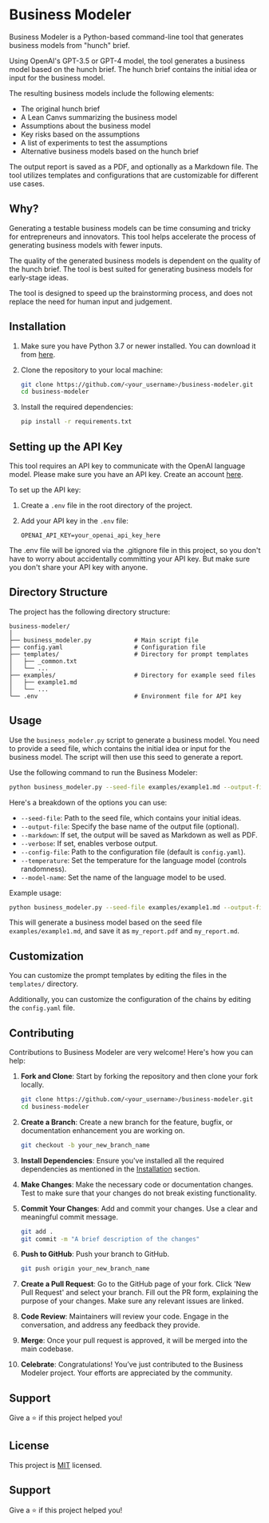 # Business Modeler

Business Modeler is a Python-based command-line tool that generates business models from "hunch" brief.

Using OpenAI's GPT-3.5 or GPT-4 model, the tool generates a business model based on the hunch brief. The hunch brief contains the initial idea or input for the business model.

The resulting business models include the following elements:

* The original hunch brief
* A Lean Canvs summarizing the business model
* Assumptions about the business model
* Key risks based on the assumptions
* A list of experiments to test the assumptions
* Alternative business models based on the hunch brief

The output report is saved as a PDF, and optionally as a Markdown file. The tool utilizes templates and configurations that are customizable for different use cases.

## Why? 

Generating a testable business models can be time consuming and tricky for entrepreneurs and innovators. This tool helps accelerate the process of generating business models with fewer inputs. 

The quality of the generated business models is dependent on the quality of the hunch brief. The tool is best suited for generating business models for early-stage ideas.

The tool is designed to speed up the brainstorming process, and does not replace the need for human input and judgement.

## Installation

1. Make sure you have Python 3.7 or newer installed. You can download it from [here](https://www.python.org/downloads/).

2. Clone the repository to your local machine:
   ```sh
   git clone https://github.com/<your_username>/business-modeler.git
   cd business-modeler
   ```

3. Install the required dependencies:
   ```sh
   pip install -r requirements.txt
   ```

## Setting up the API Key

This tool requires an API key to communicate with the OpenAI language model. Please make sure you have an API key. Create an account [here](https://platform.openai.com/overview).


To set up the API key:

1. Create a `.env` file in the root directory of the project.
   
2. Add your API key in the `.env` file:
   ```
   OPENAI_API_KEY=your_openai_api_key_here
   ```

The .env file will be ignored via the .gitignore file in this project, so you don't have to worry about accidentally committing your API key. But make sure you don't share your API key with anyone.

## Directory Structure

The project has the following directory structure:

```
business-modeler/
│
├── business_modeler.py            # Main script file
├── config.yaml                    # Configuration file
├── templates/                     # Directory for prompt templates
│   ├── _common.txt
│   └── ...
├── examples/                      # Directory for example seed files
│   ├── example1.md
│   └── ...
└── .env                           # Environment file for API key
```

## Usage

Use the `business_modeler.py` script to generate a business model. You need to provide a seed file, which contains the initial idea or input for the business model. The script will then use this seed to generate a report.

Use the following command to run the Business Modeler:

```sh
python business_modeler.py --seed-file examples/example1.md --output-file my_report
```

Here's a breakdown of the options you can use:

- `--seed-file`: Path to the seed file, which contains your initial ideas.
- `--output-file`: Specify the base name of the output file (optional).
- `--markdown`: If set, the output will be saved as Markdown as well as PDF.
- `--verbose`: If set, enables verbose output.
- `--config-file`: Path to the configuration file (default is `config.yaml`).
- `--temperature`: Set the temperature for the language model (controls randomness).
- `--model-name`: Set the name of the language model to be used.

Example usage:

```sh
python business_modeler.py --seed-file examples/example1.md --output-file my_report --markdown
```

This will generate a business model based on the seed file `examples/example1.md`, and save it as `my_report.pdf` and `my_report.md`.

## Customization

You can customize the prompt templates by editing the files in the `templates/` directory.

Additionally, you can customize the configuration of the chains by editing the `config.yaml` file.

## Contributing

Contributions to Business Modeler are very welcome! Here's how you can help:

1. **Fork and Clone**: Start by forking the repository and then clone your fork locally.

   ```sh
   git clone https://github.com/<your_username>/business-modeler.git
   cd business-modeler
   ```

2. **Create a Branch**: Create a new branch for the feature, bugfix, or documentation enhancement you are working on.

   ```sh
   git checkout -b your_new_branch_name
   ```

3. **Install Dependencies**: Ensure you've installed all the required dependencies as mentioned in the [Installation](#installation) section.

4. **Make Changes**: Make the necessary code or documentation changes. Test to make sure that your changes do not break existing functionality.

5. **Commit Your Changes**: Add and commit your changes. Use a clear and meaningful commit message.

   ```sh
   git add .
   git commit -m "A brief description of the changes"
   ```

6. **Push to GitHub**: Push your branch to GitHub.

   ```sh
   git push origin your_new_branch_name
   ```

7. **Create a Pull Request**: Go to the GitHub page of your fork. Click 'New Pull Request' and select your branch. Fill out the PR form, explaining the purpose of your changes. Make sure any relevant issues are linked.

8. **Code Review**: Maintainers will review your code. Engage in the conversation, and address any feedback they provide.

9. **Merge**: Once your pull request is approved, it will be merged into the main codebase.

10. **Celebrate**: Congratulations! You’ve just contributed to the Business Modeler project. Your efforts are appreciated by the community.


## Support

Give a ⭐️ if this project helped you!

## License

This project is [MIT](LICENSE) licensed.

## Support

Give a ⭐️ if this project helped you!